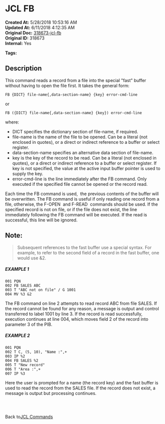 # JCL FB

**Created At:** 5/28/2018 10:53:16 AM  
**Updated At:** 6/11/2018 4:12:35 AM  
**Original Doc:** [318673-jcl-fb](https://docs.jbase.com/45792-jcl/318673-jcl-fb)  
**Original ID:** 318673  
**Internal:** Yes  

**Tags:**
<badge text='buffer' vertical='middle' />
<badge text='jcl' vertical='middle' />

## Description 

This command reads a record from a file into the special "fast" buffer without having to open the file first. It takes the general form:

```
FB {DICT} file-name{,data-section-name} {key} error-cmd-line
```

or

```
FB ({DICT} file-name{,data-section-name} {key}) error-cmd-line
```

where:

- DICT specifies the dictionary section of file-name, if required.
- file-name is the name of the file to be opened. Can be a literal (not enclosed in quotes), or a direct or indirect reference to a buffer or select register.
- data-section-name specifies an alternative data section of file-name.
- key is the key of the record to be read. Can be a literal (not enclosed in quotes), or a direct or indirect reference to a buffer or select register. If key is not specified, the value at the active input buffer
pointer is used to supply the key.
- error-cmd-line is the line immediately after the FB command. Only executed if the specified file cannot be opened or the record read.




Each time the FB command is used,  the previous contents of the buffer will be overwritten. The FB command is useful if only reading one record from a file, otherwise, the F-OPEN  and F-READ  commands should be used. If the specified record is not on file, or if the file does not exist, the line immediately following the FB command will be executed. If the read is successful, this line will be ignored.



## Note: 


> Subsequent references to the fast buffer use a special syntax. For example, to refer to the second field of a record in the fast buffer, one would use &2.




##### EXAMPLE 1

```
001 PQN
002 FB SALES ABC
003 T "ABC not on file" / G 1001
004 MV %3 &2
```

The FB command on line 2 attempts to read record ABC from file SALES. If the record cannot be found for any reason, a message is output and control transferred to label 1001 by line 3. If the record is read successfully, execution continues at line 004, which moves field 2 of the record into parameter 3 of the PIB.



##### EXAMPLE 2

```
001 PQN
002 T C, (5, 10), "Name :",+
003 IP %2
004 FB SALES %2
005 T "New record"
006 T "Area :",+
007 IP %3
```

Here the user is prompted for a name (the record key) and the fast buffer is used to read the record from the SALES file. If the record does not exist, a message is output but processing continues.

###  

Back to[JCL Commands](./../jcl-commands)
